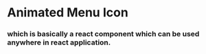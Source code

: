 # Animated Menu Icon
### which is basically a react component which can be used anywhere in react application.